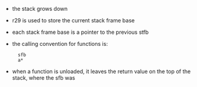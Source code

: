 - the stack grows down
- r29 is used to store the current stack frame base
- each stack frame base is a pointer to the previous stfb
- the calling convention for functions is:

        sfb
        a*

- when a function is unloaded, it leaves the return value on the top of the stack, where the sfb was

